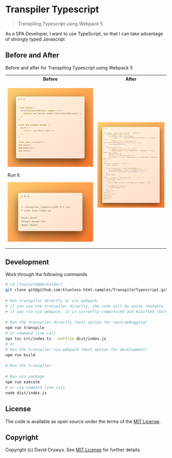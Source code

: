 # Transpiler Typescript

> Transpiling Typescript using Webpack 5

As a SPA Developer, I want to use TypeScript, so that I can take advantage of strongly typed Javascript

## Before and After

Before and after for Transpiling Typescript using Webpack 5

<table>
<tr>
  <th>Before</th>
  <th>After</th>
</tr>
<tr>
  <td>
  
  ![Before](shot-before.png 'Before screenshot')

  Run It

  ![Run](shot-run.png 'Run screenshot')
    
  </td>
  
  <td>
  
  ![After](shot-after.png 'After screenshot')
  
  </td>
</tr>
</table>
 
## Development


Work through the following commands

```bash
# cd [YouCustomDevFolder]
git clone git@github.com:klueless-html-samples/TranspilerTypescript.git && cd TranspilerTypescript

# Run transpiler directly or via webpack
# if you use the transpiler directly, the code will be quite readable
# if you run via webpack, it is currently compressed and minified (hard to read)

# Run the transpiler directly (best option for test/debugging)
npm run transpile
# or command line call
npx tsc src/index.ts --outfile dist/index.js
# or 
# Run the transpiler via webpack (best option for development)
npm run build

# Run the transpiler

# Run via package
npm run execute
# or via command line call
node dist/index.js
```

## License

The code is available as open source under the terms of the [MIT License](https://opensource.org/licenses/MIT).

## Copyright

Copyright (c) David Cruwys. See [MIT License](LICENSE.txt) for further details.
